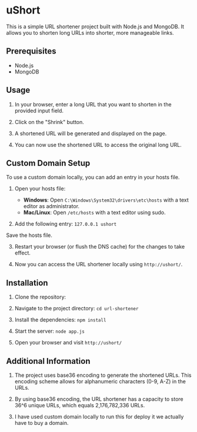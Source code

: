 # uShort
This is a simple URL shortener project built with Node.js and MongoDB. It allows you to shorten long URLs into shorter, more manageable links.

## Prerequisites

- Node.js 
- MongoDB 

## Usage

1. In your browser, enter a long URL that you want to shorten in the provided input field.

2. Click on the "Shrink" button.

3. A shortened URL will be generated and displayed on the page.

4. You can now use the shortened URL to access the original long URL.

## Custom Domain Setup

To use a custom domain locally, you can add an entry in your hosts file.

1. Open your hosts file:

   - **Windows**: Open `C:\Windows\System32\drivers\etc\hosts` with a text editor as administrator.
   - **Mac/Linux**: Open `/etc/hosts` with a text editor using sudo.

2. Add the following entry:  `127.0.0.1 ushort`

Save the hosts file.

3. Restart your browser (or flush the DNS cache) for the changes to take effect.

4. Now you can access the URL shortener locally using `http://ushort/`.

## Installation

1. Clone the repository:

2. Navigate to the project directory: `cd url-shortener`

3. Install the dependencies: `npm install`

4. Start the server: `node app.js`

5. Open your browser and visit `http://ushort/`   

## Additional Information

1. The project uses base36 encoding to generate the shortened URLs. This encoding scheme allows for alphanumeric characters (0-9, A-Z) in the URLs.

2. By using base36 encoding, the URL shortener has a capacity to store 36^6 unique URLs, which equals 2,176,782,336 URLs.

3. I have used custom domain locally to run this for deploy it we actually have to buy a domain.



